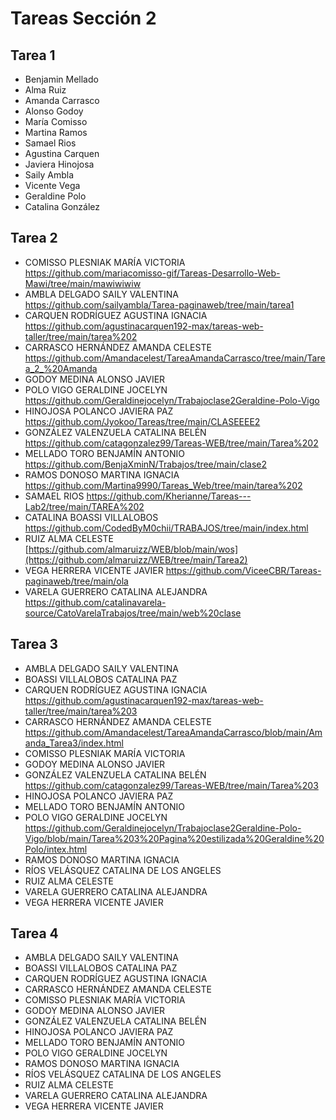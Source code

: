 # Tareas Sección 2

## Tarea 1
* Benjamin Mellado
* Alma Ruiz
* Amanda Carrasco 
* Alonso Godoy
* María Comisso
* Martina Ramos
* Samael Rios
* Agustina Carquen
* Javiera Hinojosa
* Saily Ambla
* Vicente Vega
* Geraldine Polo
* Catalina González 

## Tarea 2
* COMISSO PLESNIAK MARÍA VICTORIA https://github.com/mariacomisso-gif/Tareas-Desarrollo-Web-Mawi/tree/main/mawiwiwiw
* AMBLA DELGADO SAILY VALENTINA https://github.com/sailyambla/Tarea-paginaweb/tree/main/tarea1
* CARQUEN RODRÍGUEZ AGUSTINA IGNACIA https://github.com/agustinacarquen192-max/tareas-web-taller/tree/main/tarea%202
* CARRASCO HERNÁNDEZ AMANDA CELESTE https://github.com/Amandacelest/TareaAmandaCarrasco/tree/main/Tarea_2_%20Amanda
* GODOY MEDINA ALONSO JAVIER
* POLO VIGO GERALDINE JOCELYN https://github.com/Geraldinejocelyn/Trabajoclase2Geraldine-Polo-Vigo
* HINOJOSA POLANCO JAVIERA PAZ  https://github.com/Jyokoo/Tareas/tree/main/CLASEEEE2
* GONZÁLEZ VALENZUELA CATALINA BELÉN https://github.com/catagonzalez99/Tareas-WEB/tree/main/Tarea%202 
* MELLADO TORO BENJAMÍN ANTONIO https://github.com/BenjaXminN/Trabajos/tree/main/clase2
* RAMOS DONOSO MARTINA IGNACIA https://github.com/Martina9990/Tareas_Web/tree/main/tarea%202
* SAMAEL RIOS https://github.com/Kherianne/Tareas---Lab2/tree/main/TAREA%202
* CATALINA BOASSI VILLALOBOS https://github.com/CodedByM0chii/TRABAJOS/tree/main/index.html
* RUIZ ALMA CELESTE [https://github.com/almaruizz/WEB/blob/main/wos](https://github.com/almaruizz/WEB/tree/main/Tarea2)
* VEGA HERRERA VICENTE JAVIER https://github.com/ViceeCBR/Tareas-paginaweb/tree/main/ola
* VARELA GUERRERO CATALINA ALEJANDRA https://github.com/catalinavarela-source/CatoVarelaTrabajos/tree/main/web%20clase

## Tarea 3
* AMBLA DELGADO SAILY VALENTINA
* BOASSI VILLALOBOS CATALINA PAZ
* CARQUEN RODRÍGUEZ AGUSTINA IGNACIA https://github.com/agustinacarquen192-max/tareas-web-taller/tree/main/tarea%203
* CARRASCO HERNÁNDEZ AMANDA CELESTE https://github.com/Amandacelest/TareaAmandaCarrasco/blob/main/Amanda_Tarea3/index.html
* COMISSO PLESNIAK MARÍA VICTORIA
* GODOY MEDINA ALONSO JAVIER
* GONZÁLEZ VALENZUELA CATALINA BELÉN https://github.com/catagonzalez99/Tareas-WEB/tree/main/Tarea%203
* HINOJOSA POLANCO JAVIERA PAZ
* MELLADO TORO BENJAMÍN ANTONIO
* POLO VIGO GERALDINE JOCELYN https://github.com/Geraldinejocelyn/Trabajoclase2Geraldine-Polo-Vigo/blob/main/Tarea%203%20Pagina%20estilizada%20Geraldine%20Polo/intex.html
* RAMOS DONOSO MARTINA IGNACIA
* RÍOS VELÁSQUEZ CATALINA DE LOS ANGELES
* RUIZ ALMA CELESTE
* VARELA GUERRERO CATALINA ALEJANDRA
* VEGA HERRERA VICENTE JAVIER

## Tarea 4
* AMBLA DELGADO SAILY VALENTINA
* BOASSI VILLALOBOS CATALINA PAZ
* CARQUEN RODRÍGUEZ AGUSTINA IGNACIA
* CARRASCO HERNÁNDEZ AMANDA CELESTE
* COMISSO PLESNIAK MARÍA VICTORIA
* GODOY MEDINA ALONSO JAVIER
* GONZÁLEZ VALENZUELA CATALINA BELÉN
* HINOJOSA POLANCO JAVIERA PAZ
* MELLADO TORO BENJAMÍN ANTONIO
* POLO VIGO GERALDINE JOCELYN
* RAMOS DONOSO MARTINA IGNACIA
* RÍOS VELÁSQUEZ CATALINA DE LOS ANGELES
* RUIZ ALMA CELESTE
* VARELA GUERRERO CATALINA ALEJANDRA
* VEGA HERRERA VICENTE JAVIER
